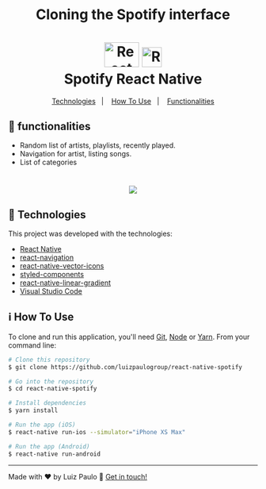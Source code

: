<h1 align="center">Cloning the Spotify interface</h1>

<h1 align="center">
    <img alt="React logo" width="70px" height="50px" src="https://github.com/luizpaulogroup/react-native-spotify/blob/master/src/Gif/react.png" />
    <img alt="React logo" width="40px" height="40px" src="https://github.com/luizpaulogroup/react-native-spotify/blob/master/src/Gif/spotify.png" />
    <br>
    Spotify React Native
</h1>

<p align="center">
  <a href="#rocket-technologies">Technologies</a>&nbsp;&nbsp;&nbsp;|&nbsp;&nbsp;&nbsp;
  <a href="#information_source-how-to-use">How To Use</a>&nbsp;&nbsp;&nbsp;|&nbsp;&nbsp;&nbsp;
  <a href="#pencil-functionalities">Functionalities</a>
</p>

## :pencil: functionalities

- Random list of artists, playlists, recently played.
- Navigation for artist, listing songs.
- List of categories

<h1 align="center"><img src="https://github.com/luizpaulogroup/spotify/blob/master/src/Gif/GIF.gif" /></h1>

## :rocket: Technologies

This project was developed with the technologies:

-  [React Native](http://www.reactnative.com/)
-  [react-navigation](https://reactnavigation.org/)
-  [react-native-vector-icons](https://github.com/oblador/react-native-vector-icons)
-  [styled-components](https://www.styled-components.com/)
-  [react-native-linear-gradient](https://github.com/react-native-community/react-native-linear-gradient)
-  [Visual Studio Code](https://code.visualstudio.com/)

## :information_source: How To Use

To clone and run this application, you'll need [Git](https://git-scm.com), [Node](https://nodejs.org/en/) or [Yarn](https://yarnpkg.com/). From your command line:

```bash
# Clone this repository
$ git clone https://github.com/luizpaulogroup/react-native-spotify

# Go into the repository
$ cd react-native-spotify

# Install dependencies
$ yarn install

# Run the app (iOS)
$ react-native run-ios --simulator="iPhone XS Max"

# Run the app (Android)
$ react-native run-android

```

---

Made with ♥ by Luiz Paulo :wave: [Get in touch!](https://www.linkedin.com/in/luiz-paulo/)
